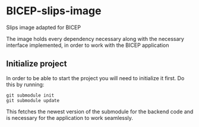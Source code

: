 # BICEP-slips-image
Slips image adapted for BICEP 


The image holds every dependency necessary along with the necessary interface implemented, in order to work with the BICEP application


## Initialize project

In order to be able to start the project you will need to initialize it first. Do this by running:

```
git submodule init
git submodule update
```
This fetches the newest version of the submodule for the backend code and is necessary for the application to work seamlessly.
